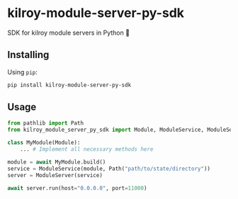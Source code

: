 # kilroy-module-server-py-sdk

SDK for kilroy module servers in Python 🧰

## Installing

Using `pip`:

```sh
pip install kilroy-module-server-py-sdk
```

## Usage

```python
from pathlib import Path
from kilroy_module_server_py_sdk import Module, ModuleService, ModuleServer

class MyModule(Module):
    ... # Implement all necessary methods here

module = await MyModule.build()
service = ModuleService(module, Path("path/to/state/directory"))
server = ModuleServer(service)

await server.run(host="0.0.0.0", port=11000)
```
